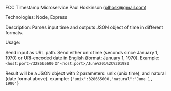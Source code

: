 FCC Timestamp Microservice
Paul Hoskinson (plhosk@gmail.com)

Technologies: Node, Express

Description:
Parses input time and outputs JSON object of time in different formats.

Usage: 

Send input as URL path. Send either unix time (seconds since January 1, 1970) or URI-encoded date in English (format: January 1, 1970). Example: `<host:port>/328665600` or `<host:port>/June%201%2C%201980`

Result will be a JSON object with 2 parameters: unix (unix time), and natural (date format above). example: `{"unix":328665600,"natural":"June 1, 1980"}`